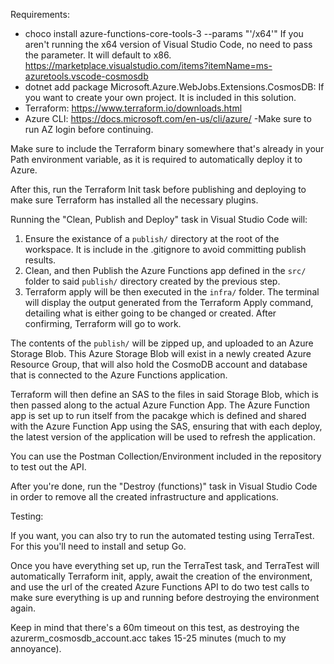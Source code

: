 Requirements:

 - choco install azure-functions-core-tools-3 --params "'/x64'"
If you aren't running the x64 version of Visual Studio Code, no need to pass the parameter. It will default to x86.
https://marketplace.visualstudio.com/items?itemName=ms-azuretools.vscode-cosmosdb
 - dotnet add package Microsoft.Azure.WebJobs.Extensions.CosmosDB: If you want to create your own project. It is included in this solution.
 - Terraform: https://www.terraform.io/downloads.html
 - Azure CLI: https://docs.microsoft.com/en-us/cli/azure/
 	-Make sure to run AZ login before continuing.

Make sure to include the Terraform binary somewhere that's already in your Path environment variable, as it is required to automatically deploy it to Azure.

After this, run the Terraform Init task before publishing and deploying to make sure Terraform has installed all the necessary plugins.

Running the "Clean, Publish and Deploy" task in Visual Studio Code will:
1. Ensure the existance of a `publish/` directory at the root of the workspace. It is include in the .gitignore to avoid committing publish results.
2. Clean, and then Publish the Azure Functions app defined in the `src/` folder to said `publish/` directory created by the previous step.
3. Terraform apply will be then executed in the `infra/` folder. The terminal will display the output generated from the Terraform Apply command, detailing what is either going to be changed or created. After confirming, Terraform will go to work.

The contents of the `publish/` will be zipped up, and uploaded to an Azure Storage Blob. This Azure Storage Blob will exist in a newly created Azure Resource Group, that will also hold the CosmoDB account and database that is connected to the Azure Functions application.

Terraform will then define an SAS to the files in said Storage Blob, which is then passed along to the actual Azure Function App. The Azure Function app is set up to run itself from the pacakge which is defined and shared with the Azure Function App using the SAS, ensuring that with each deploy, the latest version of the application will be used to refresh the application.

You can use the Postman Collection/Environment included in the repository to test out the API.

After you're done, run the "Destroy (functions)" task in Visual Studio Code in order to remove all the created infrastructure and applications.

Testing:

If you want, you can also try to run the automated testing using TerraTest. For this you'll need to install and setup Go.

Once you have everything set up, run the TerraTest task, and TerraTest will automatically Terraform init, apply, await the creation of the environment, and use the url of the created Azure Functions API to do two test calls to make sure everything is up and running before destroying the environment again. 

Keep in mind that there's a 60m timeout on this test, as destroying the azurerm_cosmosdb_account.acc takes 15-25 minutes (much to my annoyance).